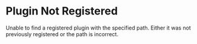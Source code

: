 # Plugin Not Registered

Unable to find a registered plugin with the specified path. Either it was not previously registered
or the path is incorrect.
